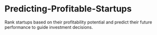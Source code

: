 # Predicting-Profitable-Startups
Rank startups based on their profitability potential and predict their future performance to guide investment decisions.
